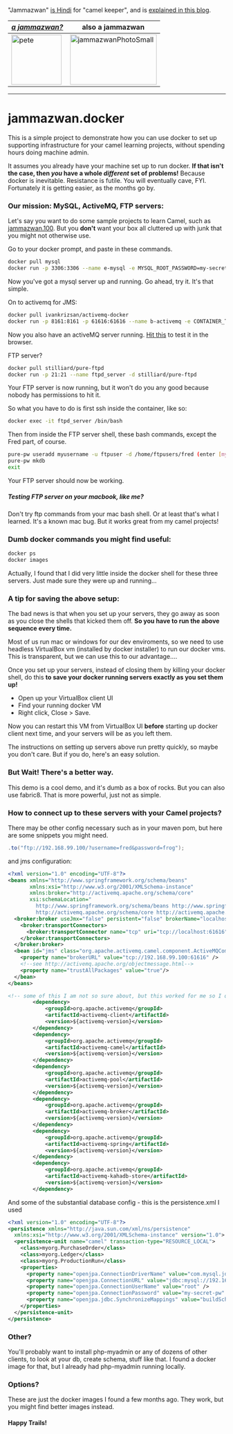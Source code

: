 "Jammazwan" [is Hindi](href="https://books.google.com/books?id=_kWROaer5UsC&amp;pg=PA1138&amp;lpg=PA1138&amp;dq=jammazwan+camel+keeper+hindi&amp;source=bl&amp;ots=7FaF5BXK_F&amp;sig=Cg-U5ORP3dHrFycaCFvo34GdpZ0&amp;hl=en&amp;sa=X&amp;ved=0ahUKEwj8v4OV3YbNAhVjpIMKHSYUB_oQ6AEIHDAA#v=onepage&amp;q=jammazwan%20camel%20keeper%20hindi&amp;f=false) for "camel keeper", and is [explained in this blog](https://betterologist.net/2016/05/jammazwan-projects-for-learning-apache-camel/).

|[**_a jammazwan?_**](https://betterologist.net/2016/06/jammazwan-for-hire/)|also a jammazwan|
| --- | --- |
|<img class="style-svg" src="https://betterologist.net/wp-content/uploads/2016/05/pete-300x297.jpg" alt="pete" width="116" height="115" />|<img class="style-svg" src="https://betterologist.net/wp-content/uploads/2016/05/jammazwanPhotoSmall.png" alt="jammazwanPhotoSmall" width="200" height="116" />|

---

# jammazwan.docker

This is a simple project to demonstrate how you can use docker to set up supporting infrastructure for your camel learning projects, without spending hours doing machine admin.

It assumes you already have your machine set up to run docker. **If that isn't the case, then _you_ have a whole _different_ set of problems!** Because docker is inevitable. Resistance is futile. You will eventually cave, FYI. Fortunately it is getting easier, as the months go by.

### Our mission: MySQL, ActiveMQ, FTP servers:

Let's say you want to do some sample projects to learn Camel, such as [jammazwan.100](https://github.com/jammazwan/jammazwan.100). But you **don't** want your box all cluttered up with junk that you might not otherwise use.

Go to your docker prompt, and paste in these commands.

```bash
docker pull mysql
docker run -p 3306:3306 --name e-mysql -e MYSQL_ROOT_PASSWORD=my-secret-pw -e MYSQL_DATABASE=squid -d mysql
```
Now you've got a mysql server up and running. Go ahead, try it. It's that simple.

On to activemq for JMS:

```bash
docker pull ivankrizsan/activemq-docker
docker run -p 8161:8161 -p 61616:61616 --name b-activemq -e CONTAINER_TIMEZONE=America/Chicago -d ivankrizsan/activemq-docker
```

Now you also have an activeMQ server running. [Hit this](http://192.168.99.100:8161/admin/) to test it in the browser. 

FTP server?

```bash    
docker pull stilliard/pure-ftpd
docker run -p 21:21 --name ftpd_server -d stilliard/pure-ftpd
```

Your FTP server is now running, but it won't do you any good because nobody has permissions to hit it.

So what you have to do is first ssh inside the container, like so:

```bash
docker exec -it ftpd_server /bin/bash
```

Then from inside the FTP server shell, these bash commands, except the Fred part, of course.

```bash
pure-pw useradd myusername -u ftpuser -d /home/ftpusers/fred (enter [myuserpassword] twice for pw)
pure-pw mkdb
exit
```

Your FTP server should now be working. 

##### Testing FTP server on your macbook, like me? 

Don't try ftp commands from your mac bash shell. Or at least that's what I learned. It's a known mac bug. But it works great from my camel projects!

### Dumb docker commands you might find useful:

```bash
docker ps
docker images
```

Actually, I found that I did very little inside the docker shell for these three servers. Just made sure they were up and running...

### A tip for saving the above setup:

The bad news is that when you set up your servers, they go away as soon as you close the shells that kicked them off. **So you have to run the above sequence every time.**

Most of us run mac or windows for our dev enviroments, so we need to use headless VirtualBox vm (installed by docker installer) to run our docker vms. This is transparent, but we can use this to our advantage....

Once you set up your servers, instead of closing them by killing your docker shell, do this **to save your docker running servers exactly as you set them up!**

 * Open up your VirtualBox client UI
 * Find your running docker VM
 * Right click, Close > Save.

Now you can restart this VM from VirtualBox UI **before** starting up docker client next time, and your servers will be as you left them.

The instructions on setting up servers above run pretty quickly, so maybe you don't care. But if you do, here's an easy solution.

### But Wait! There's a better way.

This demo is a cool demo, and it's dumb as a box of rocks. But you can also use fabric8. That is more powerful, just not as simple. 

### How to connect up to these servers with your Camel projects?

There may be other config necessary such as in your maven pom, but here are some snippets you might need.

```java
.to("ftp://192.168.99.100/?username=fred&password=frog");
```

and jms configuration:

```xml
<?xml version="1.0" encoding="UTF-8"?>
<beans xmlns="http://www.springframework.org/schema/beans"
       xmlns:xsi="http://www.w3.org/2001/XMLSchema-instance"
       xmlns:broker="http://activemq.apache.org/schema/core"
       xsi:schemaLocation="
         http://www.springframework.org/schema/beans http://www.springframework.org/schema/beans/spring-beans-2.5.xsd
         http://activemq.apache.org/schema/core http://activemq.apache.org/schema/core/activemq-core.xsd">
  <broker:broker useJmx="false" persistent="false" brokerName="localhost">
    <broker:transportConnectors>
      <broker:transportConnector name="tcp" uri="tcp://localhost:61616" />
    </broker:transportConnectors>
  </broker:broker>
  <bean id="jms" class="org.apache.activemq.camel.component.ActiveMQComponent">
    <property name="brokerURL" value="tcp://192.168.99.100:61616" />
    <!--see http://activemq.apache.org/objectmessage.html-->
    <property name="trustAllPackages" value="true"/>
  </bean>
</beans>
```

```xml
<!-- some of this I am not so sure about, but this worked for me so I quit messing with it -->
        <dependency>
            <groupId>org.apache.activemq</groupId>
            <artifactId>activemq-client</artifactId>
            <version>${activemq-version}</version>
        </dependency>
        <dependency>
            <groupId>org.apache.activemq</groupId>
            <artifactId>activemq-camel</artifactId>
            <version>${activemq-version}</version>
        </dependency>
        <dependency>
            <groupId>org.apache.activemq</groupId>
            <artifactId>activemq-pool</artifactId>
            <version>${activemq-version}</version>
        </dependency>
        <dependency>
            <groupId>org.apache.activemq</groupId>
            <artifactId>activemq-broker</artifactId>
            <version>${activemq-version}</version>
        </dependency>
        <dependency>
            <groupId>org.apache.activemq</groupId>
            <artifactId>activemq-spring</artifactId>
            <version>${activemq-version}</version>
        </dependency>
        <dependency>
            <groupId>org.apache.activemq</groupId>
            <artifactId>activemq-kahadb-store</artifactId>
            <version>${activemq-version}</version>
        </dependency>
```

And some of the substantial database config - this is the persistence.xml I used

```xml
<?xml version="1.0" encoding="UTF-8"?>
<persistence xmlns="http://java.sun.com/xml/ns/persistence" 
  xmlns:xsi="http://www.w3.org/2001/XMLSchema-instance" version="1.0">
  <persistence-unit name="camel" transaction-type="RESOURCE_LOCAL">
    <class>myorg.PurchaseOrder</class>
    <class>myorg.Ledger</class>
    <class>myorg.ProductionRun</class>
    <properties>
      <property name="openjpa.ConnectionDriverName" value="com.mysql.jdbc.Driver" />
      <property name="openjpa.ConnectionURL" value="jdbc:mysql://192.168.99.100:3306/squid" />
      <property name="openjpa.ConnectionUserName" value="root" />
      <property name="openjpa.ConnectionPassword" value="my-secret-pw" />
      <property name="openjpa.jdbc.SynchronizeMappings" value="buildSchema" />
    </properties>
  </persistence-unit>
</persistence>
```
### Other?

You'll probably want to install php-myadmin or any of dozens of other clients, to look at your db, create schema, stuff like that. I found a docker image for that, but I already had php-myadmin running locally.

### Options?

These are just the docker images I found a few months ago. They work, but you might find better images instead.

#### Happy Trails!
